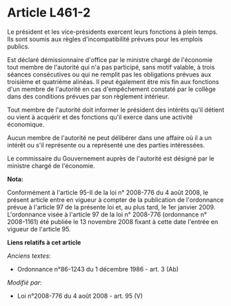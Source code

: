 # Article L461-2

Le président et les vice-présidents exercent leurs fonctions à plein temps. Ils sont soumis aux règles d'incompatibilité
prévues pour les emplois publics. 

Est déclaré démissionnaire d'office par le ministre chargé de l'économie tout membre de l'autorité qui n'a pas participé,
sans motif valable, à trois séances consécutives ou qui ne remplit pas les obligations prévues aux troisième et quatrième
alinéas. Il peut également être mis fin aux fonctions d'un membre de l'autorité en cas d'empêchement constaté par le collège
dans des conditions prévues par son règlement intérieur. 

Tout membre de l'autorité doit informer le président des intérêts qu'il détient ou vient à acquérir et des fonctions qu'il
exerce dans une activité économique. 

Aucun membre de l'autorité ne peut délibérer dans une affaire où il a un intérêt ou s'il représente ou a représenté une des
parties intéressées. 

Le commissaire du Gouvernement auprès de l'autorité est désigné par le ministre chargé de l'économie.

**Nota:**

Conformément à l'article 95-II de la loi n° 2008-776 du 4 août 2008, le présent article entre en vigueur à compter de la
publication de l'ordonnance prévue à l'article 97 de la présente loi et, au plus tard, le 1er janvier 2009. L'ordonnance
visée à l'article 97 de la loi n° 2008-776 (ordonnance n° 2008-1161) été publiée le 13 novembre 2008 fixant à cette date
l'entrée en vigueur de l'article 95.

**Liens relatifs à cet article**

_Anciens textes_:

  - Ordonnance n°86-1243 du 1 décembre 1986 - art. 3 (Ab)

_Modifié par_:

  - Loi n°2008-776 du 4 août 2008 - art. 95 (V)
